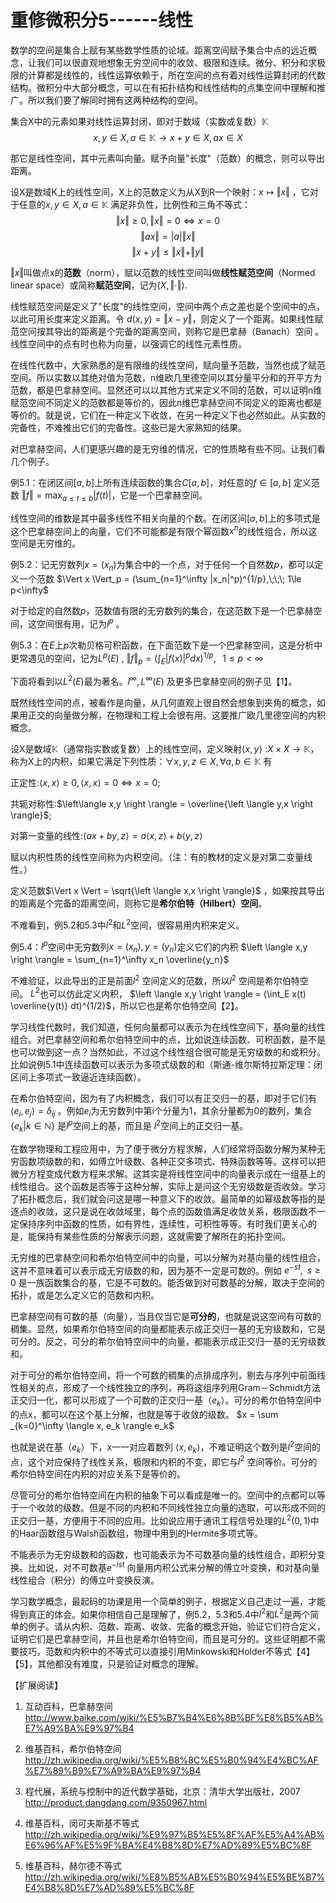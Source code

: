 # 重修微积分5------线性

数学的空间是集合上赋有某些数学性质的论域。距离空间赋予集合中点的远近概念，让我们可以很直观地想象无穷空间中的收敛、极限和连续。微分、积分和求极限的计算都是线性的，线性运算依赖于，所在空间的点有着对线性运算封闭的代数结构。微积分中大部分概念，可以在有拓扑结构和线性结构的点集空间中理解和推广。所以我们要了解同时拥有这两种结构的空间。

集合X中的元素如果对线性运算封闭，即对于数域（实数或复数）$\mathbb{K}$
$$x,y \in X, a \in \mathbb{K} \rightarrow x+y \in X, ax \in X$$

那它是线性空间，其中元素叫向量。赋予向量"长度"（范数）的概念，则可以导出距离。

设X是数域K上的线性空间，X上的范数定义为从X到R一个映射：$x\mapsto \Vert x\Vert$
，它对于任意的$x,y\in X,a\in\mathbb{K}$ 满足非负性，比例性和三角不等式：
$$\Vert x\Vert\ge 0, \Vert x\Vert =0 \Leftrightarrow x=0$$
$$\Vert ax\Vert=|a|\Vert x\Vert$$
$$\Vert x+y \Vert  \le \Vert x\Vert + \Vert y\Vert$$

$\Vert x\Vert$叫做点x的**范数**（norm），赋以范数的线性空间叫做**线性赋范空间**（Normed
linear space）或简称**赋范空间**，记为$(X,\Vert \cdot\Vert)$.

线性赋范空间是定义了"长度"的线性空间，空间中两个点之差也是个空间中的点，以此可用长度来定义距离。令
$d(x,y)=\Vert x−y \Vert$，则定义了一个距离。如果线性赋范空间按其导出的距离是个完备的距离空间，则称它是巴拿赫（Banach）空间
。线性空间中的点有时也称为向量，以强调它的线性元素性质。

在线性代数中，大家熟悉的是有限维的线性空间，赋向量予范数，当然也成了赋范空间。所以实数以其绝对值为范数，n维欧几里德空间以其分量平分和的开平方为范数，都是巴拿赫空间。显然还可以以其他方式来定义不同的范数，可以证明n维赋范空间不同定义的范数都是等价的，因此n维巴拿赫空间不同定义的距离也都是等价的。就是说，它们在一种定义下收敛，在另一种定义下也必然如此。从实数的完备性，不难推出它们的完备性。这些已是大家熟知的结果。

对巴拿赫空间，人们更感兴趣的是无穷维的情况，它的性质略有些不同。让我们看几个例子。

例5.1：在闭区间$[a,b]$上所有连续函数的集合$C[a,b]$，对任意的$f\in [a,b]$
定义范数
$\Vert f \Vert = \max_{a\leq t \leq b} |f(t)|$，它是一个巴拿赫空间。

线性空间的维数是其中最多线性不相关向量的个数。在闭区间$[a,b]$上的多项式是这个巴拿赫空间上的向量，它们不可能都是有限个幂函数$x^n$的线性组合，所以这空间是无穷维的。

例5.2：记无穷数列$x = (x_n)$为集合中的一个点，对于任何一个自然数$p$，都可以定义一个范数
$\Vert x \Vert_p = (\sum_{n=1}^\infty |x_n|^p)^{1/p},\;\;\; 1\le p<\infty$

对于给定的自然数$p$，范数值有限的无穷数列的集合，在这范数下是一个巴拿赫空间，这空间很有用，记为$l^p$
。

例5.3：在$E$上$p$次勒贝格可积函数，在下面范数下是一个巴拿赫空间，这是分析中更常遇见的空间，记为$L^p(E)$
, $\Vert f \Vert_p = (\int_E|f(x)|^p dx)^{1/p},\;\;\; 1\le p<\infty$

下面将看到以$L^2(E)$最为著名。$l^\infty,L^\infty(E)$
及更多巴拿赫空间的例子见【1】。

既然线性空间的点，被看作是向量，从几何直观上很自然会想象到夹角的概念，如果用正交的向量做分解，在物理和工程上会很有用。这要推广欧几里德空间的内积概念。

设X是数域$\mathbb{K}$（通常指实数或复数）上的线性空间，定义映射$\left\langle x,y \right \rangle$
:$X\times X\rightarrow \mathbb{K}$，称为X上的内积，如果它满足下列性质：$\forall x,y,z\in X, \forall a,b \in \mathbb{K}$
有

正定性:$\left\langle x,x\right \rangle \ge 0, \left \langle x,x \right \rangle = 0\Leftrightarrow x=0$;

共轭对称性:$\left\langle x,y \right \rangle = \overline{\left \langle y,x \right \rangle}$;

对第一变量的线性:$\left\langle ax+by,z \right \rangle = a\left \langle x,z \right \rangle + b \left\langle y,z \right \rangle$

赋以内积性质的线性空间称为内积空间。（注：有的教材的定义是对第二变量线性。）

定义范数$\Vert x \Vert = \sqrt{\left \langle x,x \right \rangle}$
，如果按其导出的距离是个完备的距离空间，则称它是**希尔伯特（Hilbert）空间**。

不难看到，例5.2和5.3中$l^2$和$L^2$空间，很容易用内积来定义。

例5.4：$l^p$空间中无穷数列$x =(x_n), y = (y_n)$定义它们的内积
$\left \langle x,y \right \rangle  = \sum_{n=1}^\infty x_n \overline{y_n}$

不难验证，以此导出的正是前面$l^2$ 空间定义的范数，所以$l^2$
空间是希尔伯特空间。 $L^2$也可以仿此定义内积，
$\left \langle x,y \right \rangle  = (\int_E x(t) \overline{y(t)} dt)^{1/2}$，所以它也是希尔伯特空间【2】。

学习线性代数时，我们知道，任何向量都可以表示为在线性空间下，基向量的线性组合。对巴拿赫空间和希尔伯特空间中的点，比如说连续函数、可积函数，是不是也可以做到这一点？当然如此，不过这个线性组合很可能是无穷级数的和或积分。比如说例5.1中连续函数可以表示为多项式级数的和（斯通-维尔斯特拉斯定理：闭区间上多项式一致逼近连续函数）。

在希尔伯特空间，因为有了内积概念，我们可以有正交归一的基，即对于它们有
$\left \langle e_i,e_j \right \rangle$$= \delta_{ij}$
。例如$e_i$为无穷数列中第i个分量为1，其余分量都为0的数列，集合$\{e_k| k \in \mathbb{N}\}$
是$l^p$空间上的基，而且是 $l^2$空间上的正交归一基。

在数学物理和工程应用中，为了便于微分方程求解，人们经常将函数分解为某种无穷函数项级数的和，如傅立叶级数、各种正交多项式、特殊函数等等。这样可以把微分方程变成代数方程来求解。这其实是将线性空间中的向量表示成在一组基上的线性组合。这个函数是否等于这种分解，实际上是问这个无穷级数是否收敛。学习了拓扑概念后，我们就会问这是哪一种意义下的收敛。最简单的如幂级数等指的是逐点的收敛，这只是说在收敛域里，每个点的函数值满足收敛关系，极限函数不一定保持序列中函数的性质，如有界性，连续性，可积性等等。有时我们更关心的是，能保持有某些性质的分解表示问题，这就需要了解所在的拓扑空间。

无穷维的巴拿赫空间和希尔伯特空间中的向量，可以分解为对基向量的线性组合，这并不意味着可以表示成无穷级数的和，因为基不一定是可数的。例如
$e^{-st},\;\;s\ge 0$
是一族函数集合的基，它是不可数的。能否做到对可数基的分解，取决于空间的拓扑，或是怎么定义它的范数和内积。

巴拿赫空间有可数的基（向量），当且仅当它是**可分的**，也就是说这空间有可数的稠集。显然，如果希尔伯特空间的向量都能表示成正交归一基的无穷级数和，它是可分的。反之，可分的希尔伯特空间中的向量，都能表示成正交归一基的无穷级数和。

对于可分的希尔伯特空间，将一个可数的稠集的点排成序列，剔去与序列中前面线性相关的点，形成了一个线性独立的序列，再将这组序列用Gram－Schmidt方法正交归一化，都可以形成了一个可数的正交归一基（$e_k$）。可分的希尔伯特空间中的点x，都可以在这个基上分解，也就是等于收敛的级数。
$x = \sum _{k=0}^\infty \langle x, e_k \rangle e_k$

也就是说在基（$e_k$）下，x一一对应着数列
$\langle x, e_k \rangle$，不难证明这个数列是$l^2$空间的点，这个对应保持了线性关系，极限和内积的不变，即它与$l^2$
空间等价。可分的希尔伯特空间在内积的对应关系下是等价的。

尽管可分的希尔伯特空间在内积的抽象下可以看成是唯一的。空间中的点都可以等于一个收敛的级数。但是不同的内积和不同线性独立向量的选取，可以形成不同的正交归一基，方便用于不同的应用。比如说应用于通讯工程信号处理的$L^2(0,1)$中的Haar函数组与Walsh函数组，物理中用到的Hermite多项式等。

不能表示为无穷级数和的函数，也可能表示为不可数基向量的线性组合，即积分变换。比如说，对不可数基$e^{−ist}$
向量用内积公式来分解的傅立叶变换，和对基向量线性组合（积分）的傅立叶变换反演。

学习数学概念，最起码的功课是用一个简单的例子，根据定义自己走过一遍，才能得到真正的体会。如果你相信自己是理解了，例5.2，5.3和5.4中$l^2$和$L^2$是两个简单的例子。请从内积、范数、距离、收敛、完备的概念开始，验证它们符合定义，证明它们是巴拿赫空间，并且也是希尔伯特空间，而且是可分的。这些证明都不需要技巧，范数和内积中的不等式可以直接引用Minkowski和Holder不等式【4】【5】，其他都没有难度，只是验证对概念的理解。

【扩展阅读】

1.  互动百科，巴拿赫空间
    <http://www.baike.com/wiki/%E5%B7%B4%E6%8B%BF%E8%B5%AB%E7%A9%BA%E9%97%B4>

2.  维基百科，希尔伯特空间<http://zh.wikipedia.org/wiki/%E5%B8%8C%E5%B0%94%E4%BC%AF%E7%89%B9%E7%A9%BA%E9%97%B4>

3.  程代展，系统与控制中的近代数学基础，北京：清华大学出版社，2007
    <http://product.dangdang.com/9350967.html>

4.  维基百科，闵可夫斯基不等式<http://zh.wikipedia.org/wiki/%E9%97%B5%E5%8F%AF%E5%A4%AB%E6%96%AF%E5%9F%BA%E4%B8%8D%E7%AD%89%E5%BC%8F>

5.  维基百科，赫尔德不等式<http://zh.wikipedia.org/wiki/%E8%B5%AB%E5%B0%94%E5%BE%B7%E4%B8%8D%E7%AD%89%E5%BC%8F>
